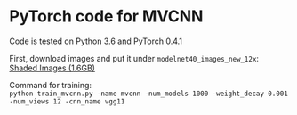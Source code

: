 # PyTorch code for MVCNN  
Code is tested on Python 3.6 and PyTorch 0.4.1

First, download images and put it under ```modelnet40_images_new_12x```:  
[Shaded Images (1.6GB)](http://supermoe.cs.umass.edu/shape_recog/shaded_images.tar.gz)  

Command for training:  
```python train_mvcnn.py -name mvcnn -num_models 1000 -weight_decay 0.001 -num_views 12 -cnn_name vgg11```

  
  

